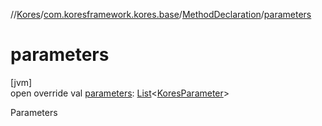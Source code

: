 //[Kores](../../../index.md)/[com.koresframework.kores.base](../index.md)/[MethodDeclaration](index.md)/[parameters](parameters.md)

# parameters

[jvm]\
open override val [parameters](parameters.md): [List](https://kotlinlang.org/api/latest/jvm/stdlib/kotlin.collections/-list/index.html)<[KoresParameter](../-kores-parameter/index.md)>

Parameters
